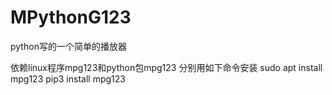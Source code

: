 MPythonG123
======

python写的一个简单的播放器

依赖linux程序mpg123和python包mpg123
分别用如下命令安装
sudo apt install mpg123
pip3 install mpg123
